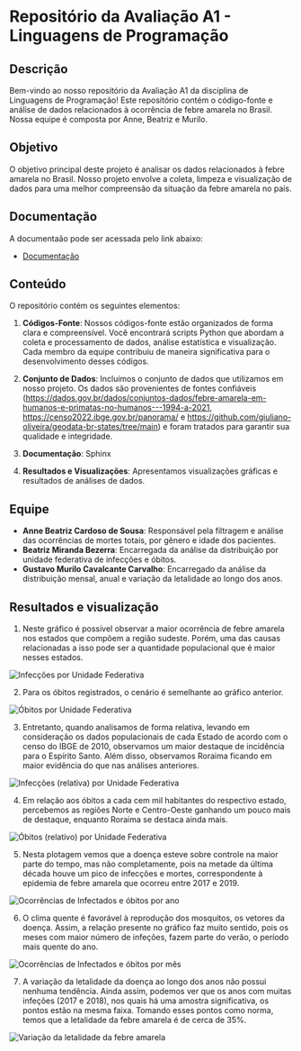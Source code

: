 # Repositório da Avaliação A1 - Linguagens de Programação

## Descrição

Bem-vindo ao nosso repositório da Avaliação A1 da disciplina de Linguagens de Programação! Este repositório contém o código-fonte e análise de dados relacionados à ocorrência de febre amarela no Brasil. Nossa equipe é composta por Anne, Beatriz e Murilo.
## Objetivo

O objetivo principal deste projeto é analisar os dados relacionados à febre amarela no Brasil. Nosso projeto envolve a coleta, limpeza e visualização de dados para uma melhor compreensão da situação da febre amarela no país.

## Documentação
A documentaão pode ser acessada pelo link abaixo:
- [Documentação](/docs/build/html/index.html)

## Conteúdo

O repositório contém os seguintes elementos:

1. **Códigos-Fonte**: Nossos códigos-fonte estão organizados de forma clara e compreensível. Você encontrará scripts Python que abordam a coleta e processamento de dados, análise estatística e visualização. Cada membro da equipe contribuiu de maneira significativa para o desenvolvimento desses códigos.

2. **Conjunto de Dados**: Incluímos o conjunto de dados que utilizamos em nosso projeto. Os dados são provenientes de fontes confiáveis (https://dados.gov.br/dados/conjuntos-dados/febre-amarela-em-humanos-e-primatas-no-humanos---1994-a-2021, https://censo2022.ibge.gov.br/panorama/ e https://github.com/giuliano-oliveira/geodata-br-states/tree/main) e foram tratados para garantir sua qualidade e integridade.

3. **Documentação**: Sphinx

4. **Resultados e Visualizações**: Apresentamos visualizações gráficas e resultados de análises de dados.

## Equipe

- **Anne Beatriz Cardoso de Sousa**: Responsável pela filtragem e análise das ocorrências de mortes totais, por gênero e idade dos pacientes.
- **Beatriz Miranda Bezerra**: Encarregada da análise da distribuição por unidade federativa de infecções e óbitos.
- **Gustavo Murilo Cavalcante Carvalho**: Encarregado da análise da distribuição mensal, anual e variação da letalidade ao longo dos anos.
  
## Resultados e visualização

1. Neste gráfico é possível observar a maior ocorrência de febre amarela nos estados que compõem a região sudeste. Porém, uma das causas relacionadas a isso pode ser a quantidade populacional que é maior nesses estados.

![Infecções por Unidade Federativa](./img/infec_uf.png)

2. Para os óbitos registrados, o cenário é semelhante ao gráfico anterior.

![Óbitos por Unidade Federativa](./img/obitos_uf.png)

3. Entretanto, quando analisamos de forma relativa, levando em consideração os dados populacionais de cada Estado de acordo com o censo do IBGE de 2010, observamos um maior destaque de incidência para o Espírito Santo. Além disso, observamos Roraima ficando em maior evidência do que nas análises anteriores. 

![Infecções (relativa) por Unidade Federativa](./img/infec_rel_uf.png)

4. Em relação aos óbitos a cada cem mil habitantes do respectivo estado, percebemos as regiões Norte e Centro-Oeste ganhando um pouco mais de destaque, enquanto Roraima se destaca ainda mais.

![Óbitos (relativo) por Unidade Federativa](./img/obitos_rel_uf.png)

5. Nesta plotagem vemos que a doença esteve sobre controle na maior parte do tempo, mas não completamente, pois na metade da última década houve um pico de infecções e mortes, correspondente à epidemia de febre amarela que ocorreu entre 2017 e 2019.

![Ocorrências de Infectados e óbitos por ano](./img/infec_e_obitos_ano.png)

6. O clima quente é favorável à reprodução dos mosquitos, os vetores da doença. Assim, a relação presente no gráfico faz muito sentido, pois os meses com maior número de infeções, fazem parte do verão, o período mais quente do ano. 

![Ocorrências de Infectados e óbitos por mês](./img/infec_e_obitos_mes.png)

7. A variação da letalidade da doença ao longo dos anos não possui nenhuma tendência. Ainda assim, podemos ver que os anos com muitas infeções (2017 e 2018), nos quais há uma amostra significativa, os pontos estão na mesma faixa. Tomando esses pontos como norma, temos que a letalidade da febre amarela é de cerca de 35%.

![Variação da letalidade da febre amarela](./img/variacao_letalidade.png)
